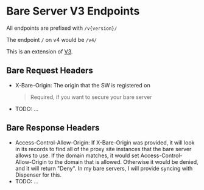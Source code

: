 # Bare Server V3 Endpoints

All endpoints are prefixed with `/v{version}/`

The endpoint `/` on v4 would be `/v4/`

This is an extension of [V3](./BareServerV3.md).

## Bare Request Headers

- X-Bare-Origin: The origin that the SW is registered on
  > Required, if you want to secure your bare server
- TODO: ...

## Bare Response Headers

- Access-Control-Allow-Origin: If X-Bare-Origin was provided, it will look in its records to find all of the proxy site instances that the bare server allows to use. If the domain matches, it would set Access-Control-Allow-Origin to the domain that is allowed. Otherwise it would be denied, and it will return "Deny". In my bare servers, I will provide syncing with Dispenser for this.
- TODO: ...
